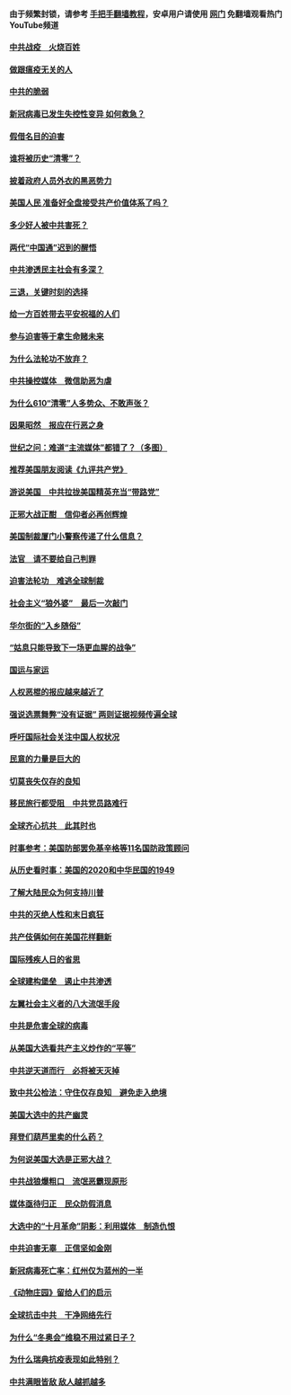 #### 由于频繁封锁，请参考 [手把手翻墙教程](https://github.com/gfw-breaker/guides/wiki/)，安卓用户请使用 [网门](https://github.com/gfw-breaker/nogfw/blob/master/dl.md?t=01081201) 免翻墙观看热门YouTube频道 

#### [中共战疫　火烧百姓](../pages/251/418220.md?t=01081201) 

#### [做跟瘟疫无关的人](../pages/251/418171.md?t=01081201) 

#### [中共的脆弱](../pages/251/418196.md?t=01081201) 

#### [新冠病毒已发生失控性变异 如何救急？](../pages/251/418032.md?t=01081201) 

#### [假借名目的迫害](../pages/251/418055.md?t=01081201) 

#### [谁将被历史“清零”？](../pages/251/417485.md?t=01081201) 

#### [披着政府人员外衣的黑恶势力](../pages/251/417442.md?t=01081201) 

#### [美国人民 准备好全盘接受共产价值体系了吗？](../pages/251/417491.md?t=01081201) 

#### [多少好人被中共害死？](../pages/251/417144.md?t=01081201) 

#### [两代“中国通”迟到的醒悟](../pages/251/417064.md?t=01081201) 

#### [中共渗透民主社会有多深？](../pages/251/417063.md?t=01081201) 

#### [三退，关键时刻的选择](../pages/251/416969.md?t=01081201) 

#### [给一方百姓带去平安祝福的人们](../pages/251/416941.md?t=01081201) 

#### [参与迫害等于拿生命赌未来](../pages/251/416856.md?t=01081201) 

#### [为什么法轮功不放弃？](../pages/251/416864.md?t=01081201) 

#### [中共操控媒体　微信助恶为虐](../pages/251/416724.md?t=01081201) 

#### [为什么610“清零”人多势众、不敢声张？](../pages/251/416632.md?t=01081201) 

#### [因果昭然　报应在行恶之身](../pages/251/416582.md?t=01081201) 

#### [世纪之问：难道“主流媒体”都错了？（多图）](../pages/251/416571.md?t=01081201) 

#### [推荐美国朋友阅读《九评共产党》](../pages/251/416510.md?t=01081201) 

#### [游说美国　中共拉拢美国精英充当“带路党”](../pages/251/416529.md?t=01081201) 

#### [正邪大战正酣　信仰者必再创辉煌](../pages/251/416433.md?t=01081201) 

#### [美国制裁厦门小警察传递了什么信息？](../pages/251/416432.md?t=01081201) 

#### [法官　请不要给自己判罪](../pages/251/416379.md?t=01081201) 

#### [迫害法轮功　难逃全球制裁](../pages/251/416380.md?t=01081201) 

#### [社会主义“狼外婆”　最后一次敲门](../pages/251/416394.md?t=01081201) 

#### [华尔街的“入乡随俗”](../pages/251/416395.md?t=01081201) 

#### [“姑息只能导致下一场更血腥的战争”](../pages/251/416223.md?t=01081201) 

#### [国运与家运](../pages/251/416224.md?t=01081201) 

#### [人权恶棍的报应越来越近了](../pages/251/416276.md?t=01081201) 

#### [强说选票舞弊“没有证据” 两则证据视频传遍全球](../pages/251/416227.md?t=01081201) 

#### [呼吁国际社会关注中国人权状况](../pages/251/416135.md?t=01081201) 

#### [民意的力量是巨大的](../pages/251/416222.md?t=01081201) 

#### [切莫丧失仅存的良知](../pages/251/416134.md?t=01081201) 

#### [移民旅行都受阻　中共党员路难行](../pages/251/416033.md?t=01081201) 

#### [全球齐心抗共　此其时也](../pages/251/415989.md?t=01081201) 

#### [时事参考：美国防部罢免基辛格等11名国防政策顾问](../pages/251/415970.md?t=01081201) 

#### [从历史看时事：美国的2020和中华民国的1949](../pages/251/415949.md?t=01081201) 

#### [了解大陆民众为何支持川普](../pages/251/415950.md?t=01081201) 

#### [中共的灭绝人性和末日疯狂](../pages/251/415944.md?t=01081201) 

#### [共产伎俩如何在美国花样翻新](../pages/251/415908.md?t=01081201) 

#### [国际残疾人日的省思](../pages/251/415849.md?t=01081201) 

#### [全球建构堡垒　遏止中共渗透](../pages/251/415850.md?t=01081201) 

#### [左翼社会主义者的八大流氓手段](../pages/251/415802.md?t=01081201) 

#### [中共是危害全球的病毒](../pages/251/415569.md?t=01081201) 

#### [从美国大选看共产主义炒作的“平等”](../pages/251/415654.md?t=01081201) 

#### [中共逆天道而行　必将被天灭掉](../pages/251/415626.md?t=01081201) 

#### [致中共公检法：守住仅存良知　避免走入绝境](../pages/251/415627.md?t=01081201) 

#### [美国大选中的共产幽灵](../pages/251/415618.md?t=01081201) 

#### [拜登们葫芦里卖的什么药？](../pages/251/415531.md?t=01081201) 

#### [为何说美国大选是正邪大战？](../pages/251/415530.md?t=01081201) 

#### [中共战狼爆粗口　流氓恶霸现原形](../pages/251/415426.md?t=01081201) 

#### [媒体亟待归正　民众防假消息](../pages/251/415402.md?t=01081201) 

#### [大选中的“十月革命”阴影：利用媒体　制造仇恨](../pages/251/415334.md?t=01081201) 

#### [中共迫害无辜　正信坚如金刚](../pages/251/415307.md?t=01081201) 

#### [新冠病毒死亡率：红州仅为蓝州的一半](../pages/251/415164.md?t=01081201) 

#### [《动物庄园》留给人们的启示](../pages/251/415178.md?t=01081201) 

#### [全球抗击中共　干净网络先行](../pages/251/415096.md?t=01081201) 

#### [为什么“冬奥会”维稳不用过紧日子？](../pages/251/414949.md?t=01081201) 

#### [为什么瑞典抗疫表现如此特别？](../pages/251/414950.md?t=01081201) 

#### [中共满眼皆敌 敌人越抓越多](../pages/251/415053.md?t=01081201) 

